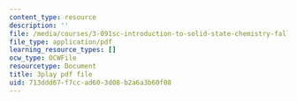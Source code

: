 ```yaml
---
content_type: resource
description: ''
file: /media/courses/3-091sc-introduction-to-solid-state-chemistry-fall-2010/713ddd67f7ccad603d08b2a6a3b60f08_VL0pw-yVgjM.pdf
file_type: application/pdf
learning_resource_types: []
ocw_type: OCWFile
resourcetype: Document
title: 3play pdf file
uid: 713ddd67-f7cc-ad60-3d08-b2a6a3b60f08
---
```

